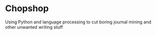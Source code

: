 # Chopshop
Using Python and language processing to cut boring journal mining and other unwanted writing stuff
